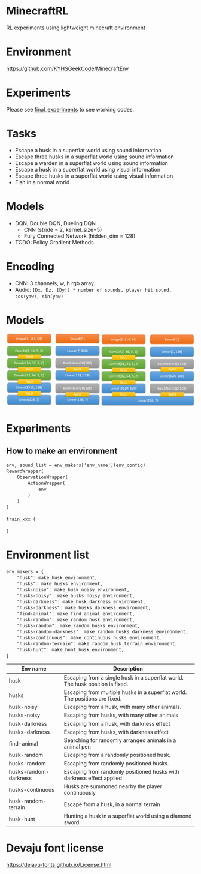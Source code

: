 # MinecraftRL

RL experiments using lightweight minecraft environment

# Environment

https://github.com/KYHSGeekCode/MinecraftEnv

# Experiments

Please see [final_experiments](https://github.com/KYHSGeekCode/MinecraftRL/tree/main/final_experiments) to see working
codes.

# Tasks

- Escape a husk in a superflat world using sound information
- Escape three husks in a superflat world using sound information
- Escape a warden in a superflat world using sound information
- Escape a husk in a superflat world using visual information
- Escape three husks in a superflat world using visual information
- Fish in a normal world

# Models

- DQN, Double DQN, Dueling DQN
    - CNN (stride = 2, kernel_size=5)
    - Fully Connected Network (hidden_dim = 128)
- TODO: Policy Gradient Methods

# Encoding

- CNN: 3 channels, w, h rgb array
- Audio: `[Dx, Dz, [Dy]] * number of sounds, player hit sound, cos(yaw), sin(yaw)`

# Models
![Model architecture](./poster/models.png)

# Experiments

## How to make an environment

```
env, sound_list = env_makers['env_name'](env_config)
RewardWrapper(
    ObservationWrapper(
        ActionWrapper(
            env
        )
    )
)

train_xxx (

)
```

# Environment list

```
env_makers = {
    "husk": make_husk_environment,
    "husks": make_husks_environment,
    "husk-noisy": make_husk_noisy_environment,
    "husks-noisy": make_husks_noisy_environment,
    "husk-darkness": make_husk_darkness_environment,
    "husks-darkness": make_husks_darkness_environment,
    "find-animal": make_find_animal_environment,
    "husk-random": make_random_husk_environment,
    "husks-random": make_random_husks_environment,
    "husks-random-darkness": make_random_husks_darkness_environment,
    "husks-continuous": make_continuous_husks_environment,
    "husk-random-terrain": make_random_husk_terrain_environment,
    "husk-hunt": make_hunt_husk_environment,
}
```

| Env name              | Description                                                                   |
|-----------------------|-------------------------------------------------------------------------------|
| husk                  | Escaping from a single husk in a superflat world. The husk position is fixed. |
| husks                 | Escaping from multiple husks in a superflat world. The positions are fixed.   |
| husk-noisy            | Escaping from a husk, with many other animals.                                |
| husks-noisy           | Escaping from husks, with many other animals                                  |
| husk-darkness         | Escaping from a husk, with darkness effect                                    |
| husks-darkness        | Escaping from husks, with darkness effect                                     |
| find-animal           | Searching for randomly arranged animals in a animal pen                       |
| husk-random           | Escaping from a randomly positioned husk.                                     |
| husks-random          | Escaping from randomly positioned husks.                                      |
| husks-random-darkness | Escaping from randomly positioned husks with darkness effect applied          |
| husks-continuous      | Husks are summoned nearby the player continuously                             |
| husk-random-terrain   | Escape from a husk, in a normal terrain                                       |
| husk-hunt             | Hunting a husk in a superflat world using a diamond sword.                    |




# Devaju font license
https://dejavu-fonts.github.io/License.html


